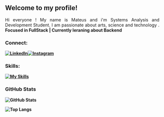 
##  Welcome to my profile!

<p align="justify"> Hi everyone ! My name is Mateus and i'm Systems Analysis and Development Student. I am passionate about arts, science and technology .<strong> Focused in FullStack | Currently leraning about Backend </p>

### Connect:
[![LinkedIn](https://img.shields.io/badge/LinkedIn-0A66C2?style=for-the-badge&logo=linkedin&logoColor=white)](https://www.linkedin.com/in/mateus-henrique-derossi-79a2031a3/)[![Instagram](https://img.shields.io/badge/Instagram-000?style=for-the-badge&logo=instagram)](https://www.instagram.com/mateushenriquedrs/)

### Skills:
[![My Skills](https://skillicons.dev/icons?i=aws,java,spring,typescript,angular,gradle,linux,postgres,docker&theme=light)](https://skillicons.dev)

### GitHub Stats
![GitHub Stats](https://github-readme-stats.vercel.app/api?username=MateusHenriquegringo&theme=tokyonight)

![Top Langs](https://github-readme-stats.vercel.app/api/top-langs/?username=MateusHenriquegringo&theme=tokyonight&size_weight=0.5&count_weight=1.0&hide=html)

